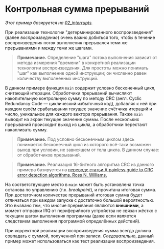 # Контрольная сумма прерываний

*Этот пример базируется на [02_interrupts](../02_interrupts/readme.md).*

При реализации технологии "детерминированного воспроизведения" (далее
*воспроизведение*) очень важно добиться того, чтобы в течение воспроизведения
поток выполнения прерывался теми же прерываниями и между теми же шагами.

> **Примечание.**
> Определение "шага" потока выполнения зависит от метода измерения "времени"
> в конкретной реализации технологии воспроизведения.
> Для простоты можно понимать "шаг" как выполнение одной
> инструкции; он численно равен количеству выполненных инструкций.

В данном примере функция `main` содержит условно бесконечный цикл,
считающий итерации.
Обработчики прерываний вычисляют накопительную контрольную сумму по
методу CRC (англ. Cyclic Redundancy Code — циклический избыточный код),
добавляя к ней при каждом своём срабатывании текущее значение счётчика
итераций и число, уникальное для каждого вектора прерывания.
Также `main` выводит на экран текущее значение суммы.
После нескольких прерываний происходит выход из цикла, а обработчики
перестают накапливать сумму.

> **Примечание.**
> Под условно бесконечным циклом здесь понимается бесконечный цикл из
> которого всё-таки возможен выход при условии, не зависящем от тела цикла.
> В данном случае: от обработчиков прерываний.

> **Примечание.**
> Реализация 16-битного алгоритма CRC из данного примера базируется на
> [переводе статьи A painless guide to CRC error detection algorithms.
Ross N. Williams.][CRC]

[CRC]: http://ad-books.narod.ru/asm/articles/crc.pdf

На соответствующее место в  `main` может быть установлена точка останова
по управлению (т.н. *breakpoint*), и прочитана итоговая сумма.
При достаточном количестве прерываний итоговая сумма будет отличаться при
каждом запуске с достаточно большой вероятностью.
Это вызвано тем, что многие прерывания являются **внешними**, а момент
отправки IRQ от периферийного устройства не связан жёстко с текущим шагом
выполнения программы (даже если является следствием выполнения программой
определённых действий).

При корректной реализации воспроизведения сумма всегда должна совпадать
с суммой, полученной при записи.
*Следовательно*, данный пример может использоваться как тест реализации
воспроизведения.
